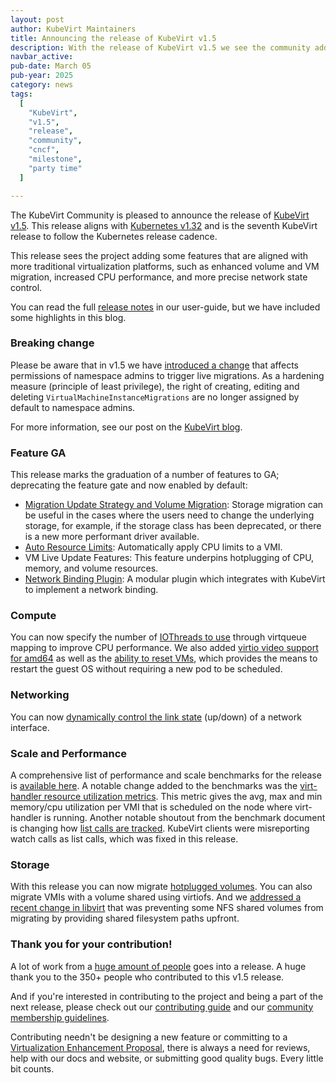 ```yaml
---
layout: post
author: KubeVirt Maintainers
title: Announcing the release of KubeVirt v1.5
description: With the release of KubeVirt v1.5 we see the community adding some features that align with more traditional virtualization platforms.
navbar_active: 
pub-date: March 05
pub-year: 2025
category: news
tags:
  [
    "KubeVirt",
    "v1.5",
    "release",
    "community",
    "cncf",
    "milestone",
    "party time"
  ]

---
```


The KubeVirt Community is pleased to announce the release of [KubeVirt v1.5](https://github.com/kubevirt/kubevirt/releases/tag/v1.5.0). This release aligns with [Kubernetes v1.32](https://kubernetes.io/blog/2024/12/11/kubernetes-v1-32-release/) and is the seventh KubeVirt release to follow the Kubernetes release cadence. 

This release sees the project adding some features that are aligned with more traditional virtualization platforms, such as enhanced volume and VM migration, increased CPU performance, and more precise network state control.

You can read the full [release notes](https://kubevirt.io/user-guide/release_notes/#v150) in our user-guide, but we have included some highlights in this blog.

### Breaking change
Please be aware that in v1.5 we have [introduced a change](https://github.com/kubevirt/kubevirt/pull/13497) that affects permissions of namespace admins to trigger live migrations. As a hardening measure (principle of least privilege), the right of creating, editing and deleting `VirtualMachineInstanceMigrations` are no longer assigned by default to namespace admins.

For more information, see our post on the [KubeVirt blog](https://kubevirt.io/2025/Hardening-VMIM.html).

### Feature GA

This release marks the graduation of a number of features to GA; deprecating the feature gate and now enabled by default:

- [Migration Update Strategy and Volume Migration](https://kubevirt.io/user-guide/storage/volume_migration/): Storage migration can be useful in the cases where the users need to change the underlying storage, for example, if the storage class has been deprecated, or there is a new more performant driver available.
- [Auto Resource Limits](https://kubevirt.io/user-guide/compute/resources_requests_and_limits/): Automatically apply CPU limits to a VMI.
- VM Live Update Features: This feature underpins hotplugging of CPU, memory, and volume resources.
- [Network Binding Plugin](https://kubevirt.io/user-guide/network/network_binding_plugins/): A modular plugin which integrates with KubeVirt to implement a network binding.

### Compute

You can now specify the number of [IOThreads to use](https://kubevirt.io/user-guide/storage/disks_and_volumes/#iothreads) through virtqueue mapping to improve CPU performance. We also added [virtio video support for amd64](https://github.com/kubevirt/kubevirt/pull/13606) as well as the [ability to reset VMs](https://github.com/kubevirt/kubevirt/pull/13208), which provides the means to restart the guest OS without requiring a new pod to be scheduled.

### Networking

You can now [dynamically control the link state](https://kubevirt.io/user-guide/network/interfaces_and_networks/#link-state-management) (up/down) of a network interface.

### Scale and Performance

A comprehensive list of performance and scale benchmarks for the release is [available here](https://github.com/kubevirt/kubevirt/blob/main/docs/perf-scale-benchmarks.md). A notable change added to the benchmarks was the [virt-handler resource utilization metrics](https://github.com/kubevirt/kubevirt/pull/13250). This metric gives the avg, max and min memory/cpu utilization per VMI that is scheduled on the node where virt-handler is running. Another notable shoutout from the benchmark document is changing how [list calls are tracked](https://github.com/kubevirt/kubevirt/pull/12716). KubeVirt clients were misreporting watch calls as list calls, which was fixed in this release.

### Storage

With this release you can now migrate [hotplugged volumes](https://kubevirt.io/user-guide/storage/volume_migration/). You can also migrate VMIs with a volume shared using virtiofs. And we [addressed a recent change in libvirt](https://github.com/kubevirt/kubevirt/pull/13713) that was preventing some NFS shared volumes from migrating by providing shared filesystem paths upfront.

### Thank you for your contribution!
A lot of work from a [huge amount of people](https://kubevirt.devstats.cncf.io/d/66/developer-activity-counts-by-companies?orgId=1&var-period_name=v1.4.0%20-%20now&var-metric=contributions&var-repogroup_name=All&var-country_name=All&var-companies=All) goes into a release. A huge thank you to the 350+ people who contributed to this v1.5 release.

And if you're interested in contributing to the project and being a part of the next release, please check out our [contributing guide](https://kubevirt.io/user-guide/contributing/) and our [community membership guidelines](https://github.com/kubevirt/community/blob/main/membership_policy.md). 
                                                                                                                                        
Contributing needn't be designing a new feature or committing to a [Virtualization Enhancement Proposal](https://github.com/kubevirt/enhancements), there is always a need for reviews, help with our docs and website, or submitting good quality bugs. Every little bit counts.
